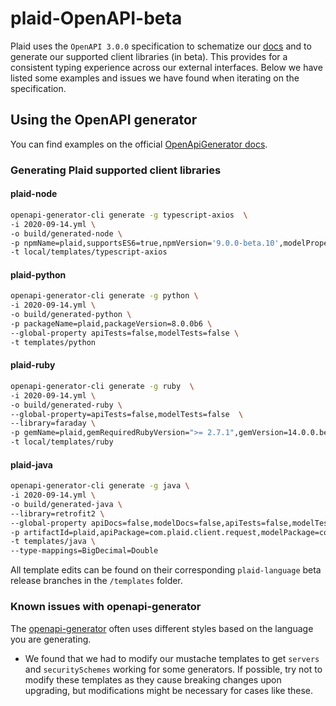 # plaid-OpenAPI-beta

Plaid uses the `OpenAPI 3.0.0` specification to schematize our [docs](https://plaid.com/docs) and to generate our supported client libraries (in beta). This provides for a consistent typing experience across our external interfaces. Below we have listed some examples and issues we have found when iterating on the specification.

## Using the OpenAPI generator

You can find examples on the official [OpenApiGenerator docs](https://github.com/OpenAPITools/openapi-generator#3---usage).

### Generating Plaid supported client libraries

#### plaid-node

```bash
openapi-generator-cli generate -g typescript-axios  \
-i 2020-09-14.yml \
-o build/generated-node \
-p npmName=plaid,supportsES6=true,npmVersion='9.0.0-beta.10',modelPropertyNaming=original \
-t local/templates/typescript-axios
```

#### plaid-python

```bash
openapi-generator-cli generate -g python \
-i 2020-09-14.yml \
-o build/generated-python \
-p packageName=plaid,packageVersion=8.0.0b6 \
--global-property apiTests=false,modelTests=false \
-t templates/python
```

#### plaid-ruby

```bash
openapi-generator-cli generate -g ruby  \
-i 2020-09-14.yml \
-o build/generated-ruby \
--global-property=apiTests=false,modelTests=false  \
--library=faraday \
-p gemName=plaid,gemRequiredRubyVersion=">= 2.7.1",gemVersion=14.0.0.beta1 \
-t local/templates/ruby

```

#### plaid-java

```bash
openapi-generator-cli generate -g java \
-i 2020-09-14.yml \
-o build/generated-java \
--library=retrofit2 \
--global-property apiDocs=false,modelDocs=false,apiTests=false,modelTests=false \
-p artifactId=plaid,apiPackage=com.plaid.client.request,modelPackage=com.plaid.client.model,artifactVersion=9.0.0-beta-1,dateLibrary=java8 \
-t templates/java \
--type-mappings=BigDecimal=Double
```

All template edits can be found on their corresponding `plaid-language` beta release branches in the `/templates` folder.

### Known issues with openapi-generator

The [openapi-generator](https://github.com/OpenAPITools/openapi-generator) often uses different styles based on the language you are generating.

- We found that we had to modify our mustache templates to get `servers` and `securitySchemes` working for some generators. If possible, try not to modify these templates as they cause breaking changes upon upgrading, but modifications might be necessary for cases like these.
